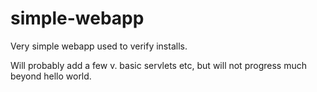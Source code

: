 # simple-webapp

Very simple webapp used to verify installs.

Will probably add a few v. basic servlets etc, but will 
not progress much beyond hello world.
